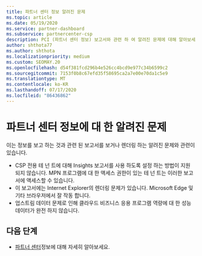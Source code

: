 ```yaml
---
title: 파트너 센터 정보 알려진 문제
ms.topic: article
ms.date: 05/19/2020
ms.service: partner-dashboard
ms.subservice: partnercenter-csp
description: PCI (파트너 센터 정보) 보고서와 관련 하 여 알려진 문제에 대해 알아보세요.
author: shthota77
ms.author: shthota
ms.localizationpriority: medium
ms.custom: SEOMAY.20
ms.openlocfilehash: d54f381fcd296b4e526cc4bcd9e977c34b6599c2
ms.sourcegitcommit: 7153f0b8c67efd35f58695ca2a7e00e70da1c5e9
ms.translationtype: MT
ms.contentlocale: ko-KR
ms.lasthandoff: 07/17/2020
ms.locfileid: "86436862"
---
```

# <a name="known-issues-with-partner-center-insights"></a>파트너 센터 정보에 대 한 알려진 문제

이는 정보를 보고 하는 것과 관련 된 보고서를 보거나 렌더링 하는 알려진 문제와 관련이 있습니다.

- CSP 전용 테 넌 트에 대해 Insights 보고서를 사용 하도록 설정 하는 방법이 지원 되지 않습니다. MPN 프로그램에 대 한 액세스 권한이 있는 테 넌 트는 이러한 보고서에 액세스할 수 있습니다.
- 이 보고서에는 Internet Explorer의 렌더링 문제가 있습니다. Microsoft Edge 및 기타 브라우저에서 잘 작동 합니다.
- 업스트림 데이터 문제로 인해 클라우드 비즈니스 응용 프로그램 역량에 대 한 성능 데이터가 완전 하지 않습니다.

## <a name="next-steps"></a>다음 단계

- [파트너 센터](partner-center-insights.md)정보에 대해 자세히 알아보세요.
